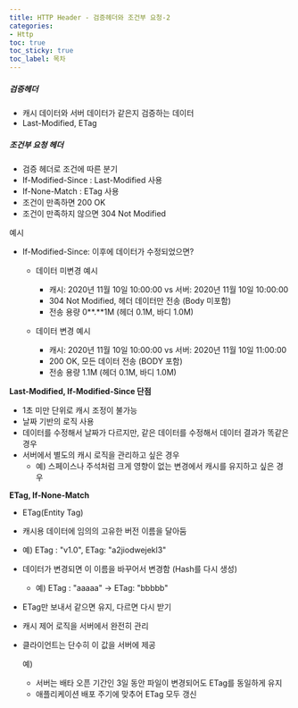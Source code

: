 ```yaml
---
title: HTTP Header - 검증헤더와 조건부 요청-2
categories:
- Http
toc: true
toc_sticky: true
toc_label: 목차
---
```


##### 검증헤더

* 캐시 데이터와 서버 데이터가 같은지 검증하는 데이터
* Last-Modified, ETag



##### 조건부 요청 헤더

* 검증 헤더로 조건에 따른 분기
* If-Modified-Since : Last-Modified 사용
* If-None-Match : ETag 사용
* 조건이 만족하면 200 OK
* 조건이 만족하지 않으면 304 Not Modified



예시

* If-Modified-Since: 이후에 데이터가 수정되었으면?

  * 데이터 미변경 예시
    * 캐시: 2020년 11월 10일 10:00:00 vs 서버: 2020년 11월 10일 10:00:00
    * 304 Not Modified, 헤더 데이터만 전송 (Body 미포함)
    * 전송 용량 0**.**1M (헤더 0.1M, 바디 1.0M)

  * 데이터 변경 예시
    * 캐시: 2020년 11월 10일 10:00:00 vs 서버: 2020년 11월 10일 11:00:00
    * 200 OK, 모든 데이터 전송 (BODY 포함)
    * 전송 용량 1.1M (헤더 0.1M, 바디 1.0M)





**Last-Modified, If-Modified-Since 단점**

* 1초 미만 단위로 캐시 조정이 불가능
* 날짜 기반의 로직 사용
* 데이터를 수정해서 날짜가 다르지만, 같은 데이터를 수정해서 데이터 결과가 똑같은 경우
* 서버에서 별도의 캐시 로직을 관리하고 싶은 경우
  * 예) 스페이스나 주석처럼 크게 영향이 없는 변경에서 캐시를 유지하고 싶은 경우



**ETag, If-None-Match**

* ETag(Entity Tag)
* 캐시용 데이터에 임의의 고유한 버전 이름을 달아둠
  
* 예) ETag : "v1.0", ETag: "a2jiodwejekl3"
  
* 데이터가 변경되면 이 이름을 바꾸어서 변경함 (Hash를 다시 생성)

  * 예) ETag : "aaaaa" -> ETag: "bbbbb"

* ETag만 보내서 같으면 유지, 다르면 다시 받기

* 캐시 제어 로직을 서버에서 완전히 관리

* 클라이언트는 단수히 이 값을 서버에 제공

  예)

  * 서버는 배타 오픈 기간인 3일 동안 파일이 변경되어도 ETag를 동일하게 유지
  * 애플리케이션 배포 주기에 맞추어 ETag 모두 갱신